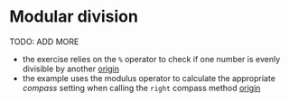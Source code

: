 # Modular division

TODO: ADD MORE

- the exercise relies on the `%` operator to check if one number is evenly divisible by another [origin](./exercise-concepts/leap.md)
- the example uses the modulus operator to calculate the appropriate _compass_ setting when calling the `right` compass method [origin](./exercise-concepts/robot-simulator.md)
